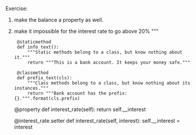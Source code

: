 Exercise:
1) make the balance a property as well.
2) make it impossible for the interest rate to go above 20%
"""

        @staticmethod
        def info_text():
            """Static methods belong to a class, but know nothing about it."""
            return """This is a bank account. It keeps your money safe."""

        @classmethod
        def prefix_text(cls):
            """Class methods belong to a class, but know nothing about its instances."""
            return """Bank account has the prefix: {}.""".format(cls.prefix)


    @property
    def interest_rate(self):
        return self.__interest

    @interest_rate.setter
    def interest_rate(self, interest):
        self.__interest = interest
